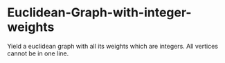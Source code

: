 # Euclidean-Graph-with-integer-weights
Yield a euclidean graph with all its weights which are integers. All vertices cannot be in one line.
